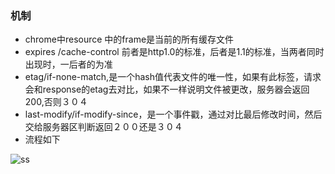 ### 机制
- chrome中resource 中的frame是当前的所有缓存文件
- expires /cache-control 前者是http1.0的标准，后者是1.1的标准，当两者同时出现时，一后者的为准
- etag/if-none-match,是一个hash值代表文件的唯一性，如果有此标签，请求会和response的etag去对比，如果不一样说明文件被更改，服务器会返回
200,否则３０４
- last-modify/if-modify-since，是一个事件戳，通过对比最后修改时间，然后交给服务器区判断返回２００还是３０４
- 流程如下
  
![ss](http://ww3.sinaimg.cn/mw690/6941baebgw1eul013c3gmj20fe0eo75e.jpg)